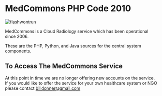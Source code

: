 
MedCommons PHP Code 2010
=======


![flashwontrun](http://billdonner.com/medcommons/medcommons01.png)


MedCommons is a Cloud Radiology service which has been operational since 2006. 

These are the PHP, Python, and Java sources for the central system components.

To Access The MedCommons Service
-----------

At this point in time we are no longer offering new accounts on the service. If you would like to offer the service for your own healthcare system or NGO
please contact billdonner@gmail.com
